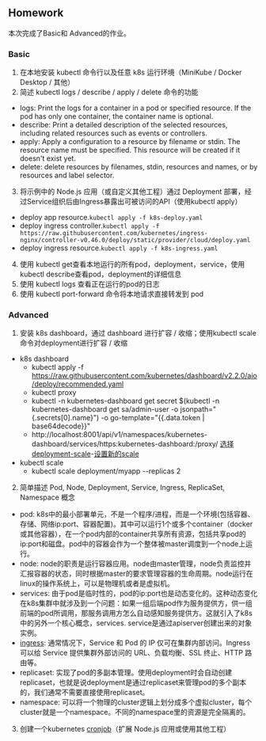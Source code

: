 ## Homework
本次完成了Basic和 Advanced的作业。
### Basic
1. 在本地安装 kubectl 命令行以及任意 k8s 运行环境（MiniKube / Docker Desktop / 其他）
2. 简述 kubectl logs / describe / apply / delete 命令的功能
- logs: Print the logs for a container in a pod or specified resource. If the pod has only one container, the container name is optional.
- describe: Print a detailed description of the selected resources, including related resources such as events or controllers. 
- apply: Apply a configuration to a resource by filename or stdin. The resource name must be specified. This resource will be created if it doesn't exist yet. 
- delete: delete resources by filenames, stdin, resources and names, or by resources and label selector.
3. 将示例中的 Node.js 应用（或自定义其他工程）通过 Deployment 部署，经过Service组织后由Ingress暴露出可被访问的API（使用kubectl apply）
- deploy app resource.`kubectl apply -f k8s-deploy.yaml`
- deploy ingress controller.`kubectl apply -f https://raw.githubusercontent.com/kubernetes/ingress-nginx/controller-v0.46.0/deploy/static/provider/cloud/deploy.yaml`
- deploy ingress resource.`kubectl apply -f k8s-ingress.yaml`
4. 使用 kubectl get查看本地运行的所有pod，deployment，service，使用kubectl describe查看pod，deployment的详细信息
5. 使用 kubectl logs 查看正在运行的pod的日志
6. 使用 kubectl port-forward 命令将本地请求直接转发到 pod

### Advanced
1. 安装 k8s dashboard，通过 dashboard 进行扩容 / 收缩；使用kubectl scale命令对deployment进行扩容 / 收缩
- k8s dashboard
    - kubectl apply -f https://raw.githubusercontent.com/kubernetes/dashboard/v2.2.0/aio/deploy/recommended.yaml
    - kubectl proxy
    - kubectl -n kubernetes-dashboard get secret $(kubectl -n kubernetes-dashboard get sa/admin-user -o jsonpath="{.secrets[0].name}") -o go-template="{{.data.token | base64decode}}"
    - http://localhost:8001/api/v1/namespaces/kubernetes-dashboard/services/https:kubernetes-dashboard:/proxy/
    [选择deployment-scale](images/dashboard1.jpg)-[设置新的scale](images/dashboard2.jpg)
- kubectl scale
    - kubectl scale deployment/myapp --replicas 2
2. 简单描述 Pod, Node, Deployment, Service, Ingress, ReplicaSet, Namespace 概念
- pod: k8s中的最小部署单元，不是一个程序/进程，而是一个环境(包括容器、存储、网络ip:port、容器配置)。其中可以运行1个或多个container（docker或其他容器），在一个pod内部的container共享所有资源，包括共享pod的ip:port和磁盘。pod中的容器会作为一个整体被master调度到一个node上运行。
- node: node的职责是运行容器应用。node由master管理，node负责监控并汇报容器的状态，同时根据master的要求管理容器的生命周期。node运行在linux的操作系统上，可以是物理机或者是虚拟机。
- services: 由于pod是临时性的，pod的ip:port也是动态变化的。这种动态变化在k8s集群中就涉及到一个问题：如果一组后端pod作为服务提供方，供一组前端的pod所调用，那服务调用方怎么自动感知服务提供方。这就引入了k8s中的另外一个核心概念，services.
service是通过apiserver创建出来的对象实例。
- [ingress](images/ingress.jpg): 通常情况下，Service 和 Pod 的 IP 仅可在集群内部访问。Ingress 可以给 Service 提供集群外部访问的 URL、负载均衡、SSL 终止、HTTP 路由等。
- replicaset: 实现了pod的多副本管理。使用deployment时会自动创建replicaset，也就是说deployment是通过replicaset来管理pod的多个副本的，我们通常不需要直接使用replicaset。
- namespace: 可以将一个物理的cluster逻辑上划分成多个虚拟cluster，每个cluster就是一个namespace。不同的namespace里的资源是完全隔离的。 
3. 创建一个kubernetes [cronjob](k8s-yamls/k8s-cronjob.yaml)（扩展 Node.js 应用或使用其他工程）

